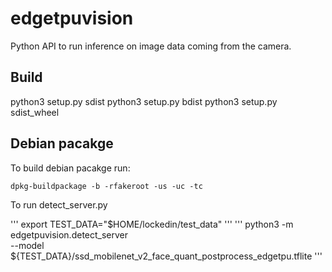 # edgetpuvision

Python API to run inference on image data coming from the camera.

## Build

python3 setup.py sdist
python3 setup.py bdist
python3 setup.py sdist_wheel

## Debian pacakge

To build debian pacakge run:
```
dpkg-buildpackage -b -rfakeroot -us -uc -tc
```
To run detect_server.py

'''
export TEST_DATA="$HOME/lockedin/test_data"
'''
'''
python3 -m edgetpuvision.detect_server \
--model ${TEST_DATA}/ssd_mobilenet_v2_face_quant_postprocess_edgetpu.tflite
'''
